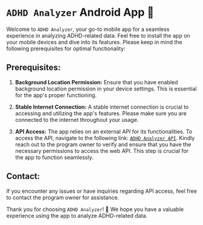 # `ADHD Analyzer` Android App 📱

Welcome to `ADHD Analyzer`, your go-to mobile app for a seamless experience in analyzing ADHD-related data. Feel free to install the app on your mobile devices and dive into its features. Please keep in mind the following prerequisites for optimal functionality:

## Prerequisites:

1. **Background Location Permission:**
   Ensure that you have enabled background location permission in your device settings. This is essential for the app's proper functioning.

2. **Stable Internet Connection:**
   A stable internet connection is crucial to accessing and utilizing the app's features. Please make sure you are connected to the internet throughout your usage.

3. **API Access:**
   The app relies on an external API for its functionalities. To access the API, navigate to the following link: [`ADHD Analyzer API`](https://adhdanaylzeradminapi.azurewebsites.net/api). Kindly reach out to the program owner to verify and ensure that you have the necessary permissions to access the web API. This step is crucial for the app to function seamlessly.

## Contact:

If you encounter any issues or have inquiries regarding API access, feel free to contact the program owner for assistance.

Thank you for choosing `ADHD Analyzer`! 🚀 We hope you have a valuable experience using the app to analyze ADHD-related data.
